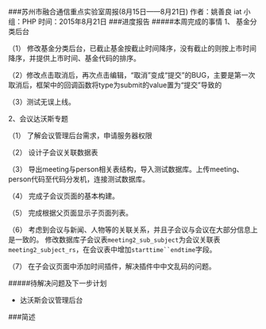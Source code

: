 ###苏州市融合通信重点实验室周报(8月15日——8月21日)
	作者：姚善良 iat                   小组：PHP                        时间：2015年8月21日
###进度报告
#####本周完成的事情
1、 基金分类后台


（1） 修改基金分类后台，已截止基金按截止时间降序，没有截止的则按上市时间降序，并提供上市时间、基金代码的排序。

（2）修改点击取消后，再次点击编辑，“取消”变成“提交”的BUG，主要是第一次取消后，框架中的回调函数将type为submit的value置为“提交”导致的

（3）测试无误上线。

2、会议达沃斯专题

（1）	了解会议管理后台需求，申请服务器权限

（2）	设计子会议关联数据表

（3）	导出meeting与person相关表结构，导入测试数据库。上传meeting、person代码至代码分发机，连接测试数据库。

（4）	 完成子会议页面的基本构建。

（5）	 完成根据父页面显示子页面列表。

（6）	考虑到会议与新闻、人物等的关联关系，并且子会议与会议在大部分信息上是一致的。 修改数据库子会议表`meeting2_sub_subject`为会议关联表`meeting2_subject_rs`，在会议表中增加`starttime``endtime`字段。

（7）	在子会议页面中添加时间插件，解决插件中中文乱码的问题。

#####待解决问题及下一步计划
* 达沃斯会议管理后台

###简述